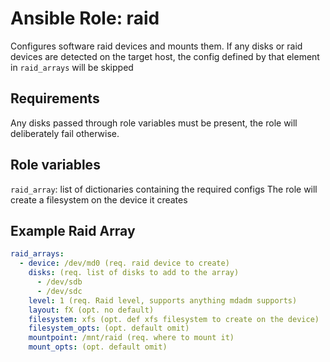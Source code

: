 # Ansible Role: raid

Configures software raid devices and mounts them.
If any disks or raid devices are detected on the target host, the config defined by that element in `raid_arrays` will be skipped

## Requirements

Any disks passed through role variables must be present, the role will deliberately fail otherwise.

## Role variables

`raid_array`: list of dictionaries containing the required configs
 The role will create a filesystem on the device it creates

## Example Raid Array
```yaml
raid_arrays:
  - device: /dev/md0 (req. raid device to create)
    disks: (req. list of disks to add to the array)
      - /dev/sdb
      - /dev/sdc
    level: 1 (req. Raid level, supports anything mdadm supports)
    layout: fX (opt. no default)
    filesystem: xfs (opt. def xfs filesystem to create on the device)
    filesystem_opts: (opt. default omit)
    mountpoint: /mnt/raid (req. where to mount it)
    mount_opts: (opt. default omit)
```

